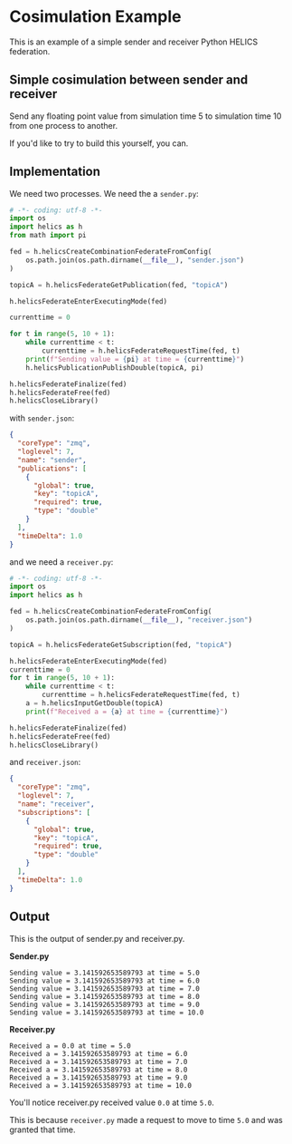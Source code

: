 # Cosimulation Example

This is an example of a simple sender and receiver Python HELICS federation.

## Simple cosimulation between sender and receiver

Send any floating point value from simulation time 5 to simulation time 10 from one process to another.

If you'd like to try to build this yourself, you can.

## Implementation

We need two processes. We need the a `sender.py`:

```python
# -*- coding: utf-8 -*-
import os
import helics as h
from math import pi

fed = h.helicsCreateCombinationFederateFromConfig(
    os.path.join(os.path.dirname(__file__), "sender.json")
)

topicA = h.helicsFederateGetPublication(fed, "topicA")

h.helicsFederateEnterExecutingMode(fed)

currenttime = 0

for t in range(5, 10 + 1):
    while currenttime < t:
        currenttime = h.helicsFederateRequestTime(fed, t)
    print(f"Sending value = {pi} at time = {currenttime}")
    h.helicsPublicationPublishDouble(topicA, pi)

h.helicsFederateFinalize(fed)
h.helicsFederateFree(fed)
h.helicsCloseLibrary()
```

with `sender.json`:

```json
{
  "coreType": "zmq",
  "loglevel": 7,
  "name": "sender",
  "publications": [
    {
      "global": true,
      "key": "topicA",
      "required": true,
      "type": "double"
    }
  ],
  "timeDelta": 1.0
}
```

and we need a `receiver.py`:

```python
# -*- coding: utf-8 -*-
import os
import helics as h

fed = h.helicsCreateCombinationFederateFromConfig(
    os.path.join(os.path.dirname(__file__), "receiver.json")
)

topicA = h.helicsFederateGetSubscription(fed, "topicA")

h.helicsFederateEnterExecutingMode(fed)
currenttime = 0
for t in range(5, 10 + 1):
    while currenttime < t:
        currenttime = h.helicsFederateRequestTime(fed, t)
    a = h.helicsInputGetDouble(topicA)
    print(f"Received a = {a} at time = {currenttime}")

h.helicsFederateFinalize(fed)
h.helicsFederateFree(fed)
h.helicsCloseLibrary()
```

and `receiver.json`:

```json
{
  "coreType": "zmq",
  "loglevel": 7,
  "name": "receiver",
  "subscriptions": [
    {
      "global": true,
      "key": "topicA",
      "required": true,
      "type": "double"
    }
  ],
  "timeDelta": 1.0
}
```

## Output

This is the output of sender.py and receiver.py.

**Sender.py**

```
Sending value = 3.141592653589793 at time = 5.0
Sending value = 3.141592653589793 at time = 6.0
Sending value = 3.141592653589793 at time = 7.0
Sending value = 3.141592653589793 at time = 8.0
Sending value = 3.141592653589793 at time = 9.0
Sending value = 3.141592653589793 at time = 10.0
```

**Receiver.py**

```
Received a = 0.0 at time = 5.0
Received a = 3.141592653589793 at time = 6.0
Received a = 3.141592653589793 at time = 7.0
Received a = 3.141592653589793 at time = 8.0
Received a = 3.141592653589793 at time = 9.0
Received a = 3.141592653589793 at time = 10.0
```

You'll notice receiver.py received value `0.0` at time `5.0`.

This is because `receiver.py` made a request to move to time `5.0` and was granted that time.
